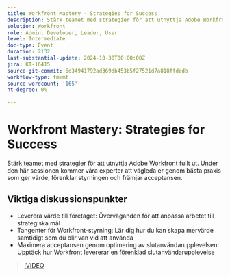 ```yaml
---
title: Workfront Mastery - Strategies for Success
description: Stärk teamet med strategier för att utnyttja Adobe Workfront fullt ut. Under den här sessionen vägleder våra experter dig genom bästa praxis som ger värde, förenklar styrningen och främjar acceptansen.Viktiga diskussionsgrupper:Leverera värde till företaget - Att tänka på när det gäller att anpassa arbetet efter strategiska målNycklar till Workfront styrning - Lär dig hur du kan leverera mervärde samtidigt som du blir van vid att börja använda programmetMaximera acceptansen genom optimering av slutanvändarupplevelsen - Upptäck hur Workfront levererar en förenklad slutanvändarupplevelse
solution: Workfront
role: Admin, Developer, Leader, User
level: Intermediate
doc-type: Event
duration: 2132
last-substantial-update: 2024-10-30T00:00:00Z
jira: KT-16415
source-git-commit: 6d34941792ad369db453b5f27521d7a818ffdedb
workflow-type: tm+mt
source-wordcount: '165'
ht-degree: 0%

---
```



# Workfront Mastery: Strategies for Success

Stärk teamet med strategier för att utnyttja Adobe Workfront fullt ut. Under den här sessionen kommer våra experter att vägleda er genom bästa praxis som ger värde, förenklar styrningen och främjar acceptansen.

## Viktiga diskussionspunkter

* Leverera värde till företaget: Överväganden för att anpassa arbetet till strategiska mål
* Tangenter för Workfront-styrning: Lär dig hur du kan skapa mervärde samtidigt som du blir van vid att använda
* Maximera acceptansen genom optimering av slutanvändarupplevelsen: Upptäck hur Workfront levererar en förenklad slutanvändarupplevelse

>[!VIDEO](https://video.tv.adobe.com/v/3435746/?learn=on)
